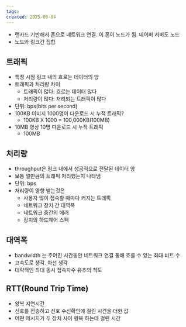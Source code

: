 ```yaml
---
tags: 
created: 2025-08-04
---
```

- 랜카드 기반해서 폰으로 네트워크 연결. 이 폰이 노드가 됨. 네이버 서버도 노드
- 노드와 링크간 집합

## 트래픽
- 특정 시점 링크 내의 흐르는 데이터의 양
- 트래픽과 처리량 차이
	- 트래픽이 많다: 흐르는 데이터 많다
	- 처리량이 많다: 처리되는 트래픽이 많다
- 단위: bps(bits per second)
- 100KB 이미지 1000명이 다운로드 시 누적 트래픽?
	- 100KB X 1000 = 100,000KB(100MB)
- 10MB 영상 10명 다운로드 시 누적 트래픽
	- 100MB


## 처리량
- throughput은 링크 내에서 성공적으로 전달된 데이터 양
- 보통 얼만큼의 트래픽 처리했는지 나타냄
- 단위: bps
- 처리량이 영향 받는것은
	- 사용자 많이 접속할 때마다 커지는 트래픽
	- 네트워크 장치 간 대역폭
	- 네트워크 중간의 에러
	- 장치의 하드웨어 스펙

## 대역폭
- bandwidth 는 주어진 시간동안 네트워크 연결 통해 흐를 수 있는 최대 비트 수
- 고속도로 생각. 차선 생각
- 대략적인 최대 동시 접속자수 유추의 척도

## RTT(Round Trip Time)
- 왕복 지연시간
- 신호를 전송하고 신호 수신확인에 걸린 시간을 더한 값
- 어떤 메시지가 두 장치 사이 왕복 하는데 걸린 시간